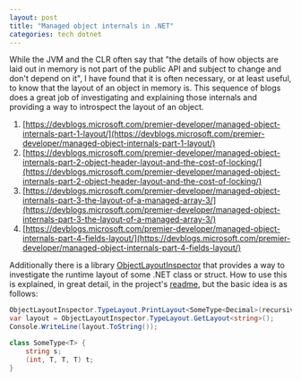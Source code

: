 ```yaml
---
layout: post
title: "Managed object internals in .NET"
categories: tech dotnet
---
```


While the JVM and the CLR often say that "the details of how objects are laid out in memory is not part of the public API and subject to change and don't depend on it", I have found that it is often necessary, or at least useful, to know that the layout of an object in memory is.
This sequence of blogs does a great job of investigating and explaining those internals and providing a way to introspect the layout of an object.

1. [https://devblogs.microsoft.com/premier-developer/managed-object-internals-part-1-layout/](https://devblogs.microsoft.com/premier-developer/managed-object-internals-part-1-layout/)
2. [https://devblogs.microsoft.com/premier-developer/managed-object-internals-part-2-object-header-layout-and-the-cost-of-locking/](https://devblogs.microsoft.com/premier-developer/managed-object-internals-part-2-object-header-layout-and-the-cost-of-locking/)
3. [https://devblogs.microsoft.com/premier-developer/managed-object-internals-part-3-the-layout-of-a-managed-array-3/](https://devblogs.microsoft.com/premier-developer/managed-object-internals-part-3-the-layout-of-a-managed-array-3/)
4. [https://devblogs.microsoft.com/premier-developer/managed-object-internals-part-4-fields-layout/](https://devblogs.microsoft.com/premier-developer/managed-object-internals-part-4-fields-layout/)

Additionally there is a library [ObjectLayoutInspector](https://www.nuget.org/packages/ObjectLayoutInspector) that provides a way to investigate the runtime layout of some .NET class or struct.
How to use this is explained, in great detail, in the project's [readme](https://github.com/SergeyTeplyakov/ObjectLayoutInspector), but the basic idea is as follows:

```csharp
ObjectLayoutInspector.TypeLayout.PrintLayout<SomeType<Decimal>(recursively: true);
var layout = ObjectLayoutInspector.TypeLayout.GetLayout<string>();
Console.WriteLine(layout.ToString());

class SomeType<T> {
    string s;
    (int, T, T, T) t;
}
```
